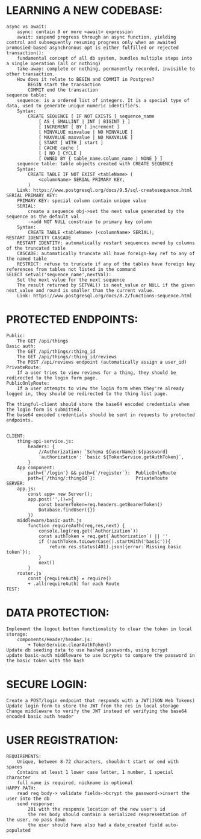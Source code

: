 # LEARNING A NEW CODEBASE:
    async vs await:
        async: contain 0 or more <await> expression
        await: suspend progress through an async function, yielding control and subsequently resuming progress only when an awaited promosied-based asynchronous opt is either fulfilled or rejected
    transaction():
        fundamental concept of all db system, bundles multiple steps into a single operation (all or nothing)
        take-away: complete or nothing, permanently recorded, invisible to other transaction.
        How does it relate to BEGIN and COMMIT in Postgres?
            BEGIN start the transaction
            COMMIT end the transaction
    sequence table:
        sequence: is a ordered list of integers. It is a special type of data, used to generate unique numeric identifiers. 
        Syntax:
            CREATE SEQUENCE [ IF NOT EXISTS ] sequence_name
                [ AS { SMALLINT | INT | BIGINT } ]
                [ INCREMENT [ BY ] increment ]
                [ MINVALUE minvalue | NO MINVALUE ] 
                [ MAXVALUE maxvalue | NO MAXVALUE ]
                [ START [ WITH ] start ] 
                [ CACHE cache ] 
                [ [ NO ] CYCLE ]
                [ OWNED BY { table_name.column_name | NONE } ]
        sequence table: table objects created with CREATE SEQUENCE
        Syntax: 
            CREATE TABLE IF NOT EXIST <tableName> (
                <columnName> SERIAL PRIMARY KEY,
            )
        Link: https://www.postgresql.org/docs/9.5/sql-createsequence.html 
    SERIAL PRIMARY KEY:
        PRIMARY KEY: special column contain unique value
        SERIAL: 
            create a sequence obj->set the next value generated by the sequence as the default val
            ->add NOT NULL constrain to primary key column
        Syntax:
            CREATE TABLE <tableName> (<columnName> SERIAL);
    RESTART IDENTITY CASCADE
        RESTART IDENTITY: automatically restart sequences owned by columns of the truncated table
        CASCADE: automatically truncate all have foreign-key ref to any of the named table
        RESTRICT: refuse to truncate if any of the tables have foreign key references from tables not listed in the command
    SELECT setval('sequence_name',nextVal):
        Set the next value for the next sequence
        The result returned by SETVAL() is next_value or NULL if the given next_value and round is smaller than the current value.
        Link: https://www.postgresql.org/docs/8.2/functions-sequence.html 

# PROTECTED ENDPOINTS:
    Public:
        The GET /api/things 
    Basic auth:
        The GET /api/things/:thing_id 
        The GET /api/things/:thing_id/reviews 
        The POST /api/reviews endpoint (automatically assign a user_id)
    PrivateRoute:
        If a user tries to view reviews for a thing, they should be redirected to the login form page.
    PublicOnlyRoute:
        If a user attempts to view the login form when they're already logged in, they should be redirected to the thing list page.

    The thingful-client should store the base64 encoded credentials when the login form is submitted.
    The base64 encoded credentials should be sent in requests to protected endpoints.
    

    CLIENT:
        thing-api-service.js: 
            headers: {
                //Authorization: `Schema ${userName}:${password}
                'authorization': `basic ${TokenService.getAuthToken}`,
            }
        App component:
            path={`/login'} && path={`/register`}:  PublicOnlyRoute
            path={`/thing/:thingId`}:               PrivateRoute
    SERVER:
        app.js:
            const app= new Server();
            app.post('',()=>{
                const bearerToken=req.headers.getBearerToken()
                Database.findUser({})
            })
        middleware/basic-auth.js
            function requireAuth(req,res,next) {
                console.log(req.get(`Authorization`))
                const authToken = req.get(`Authorization`) || ''
                if (!authToken.toLowerCase().startWith('basic')){
                    return res.status(401).json({error:`Missing basic token`});
                }
                next()
            }
        router.js
            const {requireAuth} = require()
            + .all(requireAuth) for each Route
    TEST:

# DATA PROTECTION:
    Implement the logout button functionality to clear the token in local storage:
        components/Header/header.js:
            + TokenService.clearAuthToken()
    Update db seeding data to use hashed passwords, using bcrypt
    update basic-auth middleware to use bcrypts to compare the password in the basic token with the hash

# SECURE LOGIN:
    Create a POST/login endpoint that responds with a JWT(JSON Web Tokens)
    Update login form to store the JWT from the res in local storage 
    Change middleware to verify the JWT instead of verifying the base64 encoded basic auth header

# USER REGISTRATION:
    REQUIREMENTS:
        Unique, between 8-72 characters, shouldn't start or end with spaces
        Contains at least 1 lower case letter, 1 number, 1 special character
        full_name is required, nickname is optional 
    HAPPY PATH:
        read req body-> validate fields->bcrypt the password->insert the user into the db
        send response:
            201 with the response location of the new user's id
            the res body should contain a serialized respresentation of the user, no pass down
            the user should have also had a date_created field auto-populated 